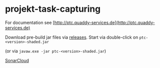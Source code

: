 projekt-task-capturing
======================

For documentation see [http://ptc.quaddy-services.de](http://ptc.quaddy-services.de)

Download pre-build jar files via [releases](https://github.com/quaddy-services/projekt-task-capturing/releases).
Start via double-click on `ptc-<version>-shaded.jar`
 
 (or via `javaw.exe -jar ptc-<version>-shaded.jar`)

[SonarCloud](https://sonarcloud.io/dashboard?id=de.quaddy_services%3Aptc)
